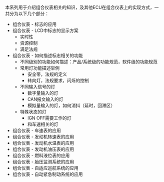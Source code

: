 
本系列用于介绍组合仪表相关的知识，及其他ECU在组合仪表上的实现方式，一共分为以下几个部分：

* 组合仪表 - 标志的应用
* 组合仪表 - LCD中标志的显示方案
  * 实时性
  * 资源控制
  * 满足法规
* 组合仪表 - 如何描述标志相关的功能
  * 不同级别的功能如何描述：产品/系统级的功能规范，软件级的功能规范
  * 常用灯功能描述举例
    * 安全带，法规的定义
    * 转向灯，法规要求，闪烁的控制
  * 不同输入信号的灯
    * 数字量输入的灯
    * CAN报文输入的灯
    * 模拟量输入的灯，如何消抖（延时，回滞区）
  * 特殊状态的灯
    * IGN OFF需要工作的灯
    * 和车速相关的灯
* 组合仪表 - 车速表的应用
* 组合仪表 - 发动机转速表的应用
* 组合仪表 - 发动机水温表的应用
* 组合仪表 - 发动机油压表的应用
* 组合仪表 - 燃料液位表的应用
* 组合仪表 - 胎压监测系统的应用
* 组合仪表 - 自适应巡航系统的应用
* 组合仪表 - 自动紧急制动系统的应用
